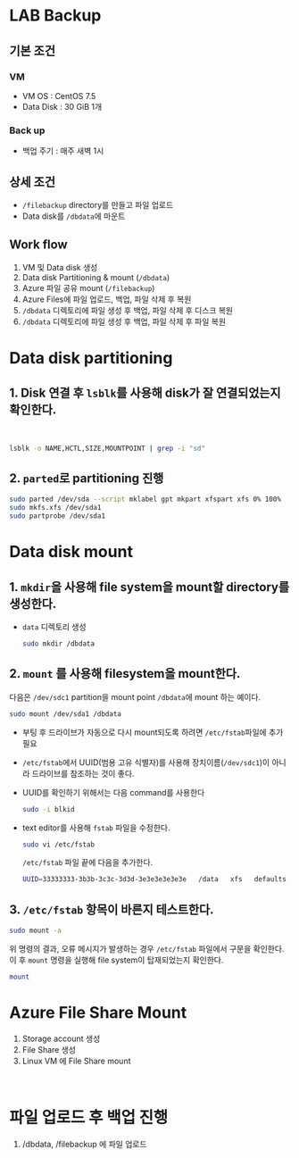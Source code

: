 # LAB Backup

## 기본 조건

### VM

- VM OS : CentOS 7.5
- Data Disk : 30 GiB 1개

### Back up

- 백업 주기 : 매주 새벽 1시

## 상세 조건

- `/filebackup` directory를 만들고 파일 업로드
- Data disk를 `/dbdata`에 마운트


## Work flow

1. VM 및 Data disk 생성
2. Data disk Partitioning & mount (`/dbdata`)
3. Azure 파일 공유 mount (`/filebackup`)
4. Azure Files에 파일 업로드, 백업, 파일 삭제 후 복원
5. `/dbdata` 디렉토리에 파일 생성 후 백업, 파일 삭제 후 디스크 복원
6. `/dbdata` 디렉토리에 파일 생성 후 백업, 파일 삭제 후 파일 복원


# Data disk partitioning

## 1. Disk 연결 후 `lsblk`를 사용해 disk가 잘 연결되었는지 확인한다.

<br>

```bash
lsblk -o NAME,HCTL,SIZE,MOUNTPOINT | grep -i "sd"
```

## 2. `parted`로 partitioning 진행

```bash
sudo parted /dev/sda --script mklabel gpt mkpart xfspart xfs 0% 100%
sudo mkfs.xfs /dev/sda1
sudo partprobe /dev/sda1
```

# Data disk mount

## 1. `mkdir`을 사용해 file system을 mount할 directory를 생성한다.

   - `data` 디렉토리 생성

       ```bash
       sudo mkdir /dbdata
       ```

## 2. `mount` 를 사용해 filesystem을 mount한다. 

다음은 `/dev/sdc1` partition을 mount point `/dbdata`에 mount 하는 예이다.

   ```bash
   sudo mount /dev/sda1 /dbdata
   ```

- 부팅 후 드라이브가 자동으로 다시 mount되도록 하려면 `/etc/fstab`파일에 추가 필요

- `/etc/fstab`에서 UUID(범용 고유 식별자)를 사용해 장치이름(`/dev/sdc1`)이 아니라 드라이브를 참조하는 것이 좋다.
- UUID를 확인하기 위해서는 다음 command를 사용한다

    ```bash
    sudo -i blkid
    ```

- text editor를 사용해 `fstab` 파일을 수정한다.

    ```bash
    sudo vi /etc/fstab
    ```

    `/etc/fstab` 파일 끝에 다음을 추가한다.

    ```bash
    UUID=33333333-3b3b-3c3c-3d3d-3e3e3e3e3e3e   /data   xfs   defaults   0   2
    ```

## 3. `/etc/fstab` 항목이 바른지 테스트한다.

   ```bash
   sudo mount -a
   ```

   위 명령의 결과, 오류 메시지가 발생하는 경우 `/etc/fstab` 파일에서 구문을 확인한다. 이 후 `mount` 명령을 실행해 file system이 탑재되었는지 확인한다.

   ```bash
   mount
   ```

# Azure File Share Mount

1. Storage account 생성
2. File Share 생성
3. Linux VM 에 File Share mount

<br>

# 파일 업로드 후 백업 진행

1. /dbdata, /filebackup 에 파일 업로드